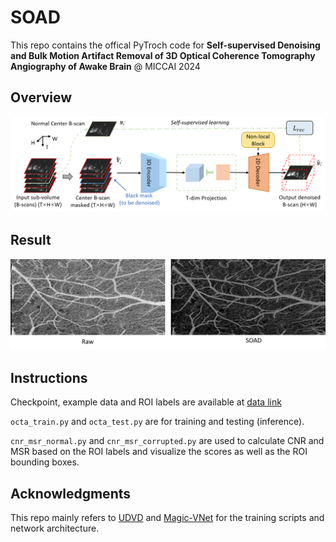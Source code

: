 # SOAD

This repo contains the offical PyTroch code for **Self-supervised Denoising and Bulk Motion Artifact Removal of 3D Optical Coherence Tomography Angiography of Awake Brain** @ MICCAI 2024

## Overview
<img title="Overview" alt="Overview" src="figures/pipeline.png">

## Result
<img title="Result" alt="Result" src="figures/result.png">

## Instructions

Checkpoint, example data and ROI labels are available at [data link](https://drive.google.com/drive/folders/12xubKEdMbBcUJ0Gf_Rz5fGhvo-SRAXKE?usp=sharing) 

`octa_train.py` and `octa_test.py` are for training and testing (inference).

`cnr_msr_normal.py` and `cnr_msr_corrupted.py` are used to calculate CNR and MSR based on the ROI labels and visualize the scores as well as the ROI bounding boxes.

## Acknowledgments

This repo mainly refers to [UDVD](https://github.com/sreyas-mohan/udvd) and [Magic-VNet](https://github.com/Hsuxu/Magic-VNet) for the training scripts and network architecture.